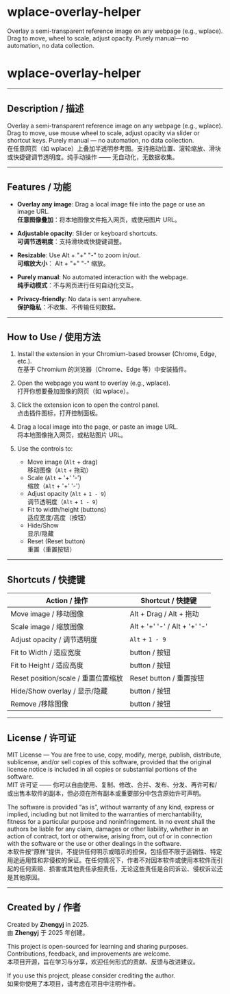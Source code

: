 # wplace-overlay-helper
Overlay a semi-transparent reference image on any webpage (e.g., wplace). Drag to move, wheel to scale, adjust opacity. Purely manual—no automation, no data collection.
# wplace-overlay-helper

---

## Description / 描述

Overlay a semi-transparent reference image on any webpage (e.g., wplace). Drag to move, use mouse wheel to scale, adjust opacity via slider or shortcut keys. Purely manual — no automation, no data collection.  
在任意网页（如 wplace）上叠加半透明参考图。支持拖动位置、滚轮缩放、滑块或快捷键调节透明度。纯手动操作 —— 无自动化，无数据收集。

---

## Features / 功能

- **Overlay any image**: Drag a local image file into the page or use an image URL.  
  **任意图像叠加**：将本地图像文件拖入网页，或使用图片 URL。  

- **Adjustable opacity**: Slider or keyboard shortcuts.  
  **可调节透明度**：支持滑块或快捷键调整。  

- **Resizable**: Use Alt + "+" "-" to zoom in/out.  
  **可缩放大小**： Alt +  "+"  "-" 缩放。  

- **Purely manual**: No automated interaction with the webpage.  
  **纯手动模式**：不与网页进行任何自动化交互。  

- **Privacy-friendly**: No data is sent anywhere.  
  **保护隐私**：不收集、不传输任何数据。  

---

## How to Use / 使用方法

1. Install the extension in your Chromium-based browser (Chrome, Edge, etc.).  
   在基于 Chromium 的浏览器（Chrome、Edge 等）中安装插件。  

2. Open the webpage you want to overlay (e.g., wplace).  
   打开你想要叠加图像的网页（如 wplace）。  

3. Click the extension icon to open the control panel.  
   点击插件图标，打开控制面板。  

4. Drag a local image into the page, or paste an image URL.  
   将本地图像拖入网页，或粘贴图片 URL。  

5. Use the controls to:  
   - Move image (`Alt` + drag)  
     移动图像（`Alt` + 拖动）  
   - Scale (`Alt` + '+' '-')  
     缩放（`Alt`  +  '+' '-'）  
   - Adjust opacity (`Alt` + `1 - 9`)  
     调节透明度（`Alt` + `1 - 9`）  
   - Fit to width/height (buttons)  
     适应宽度/高度（按钮）  
   - Hide/Show  
     显示/隐藏  
   - Reset (Reset button)  
     重置（重置按钮）  

---

## Shortcuts / 快捷键

| Action / 操作                  |          Shortcut / 快捷键          |
|--------------------------------|-------------------------------------|
| Move image / 移动图像           |      Alt + Drag / Alt + 拖动        |
| Scale image / 缩放图像          |  Alt + '+' '-'   /  Alt +  '+' '-'  |
| Adjust opacity / 调节透明度     |         `Alt` + `1 - 9`             |
| Fit to Width / 适应宽度         |           button /  按钮            |
| Fit to Height / 适应高度        |           button /  按钮            |
| Reset position/scale / 重置位置缩放 |   Reset button / 重置按钮        |
| Hide/Show overlay / 显示/隐藏   |           button /  按钮            |
| Remove /移除图像                |           button /  按钮            |

---

## License / 许可证

MIT License — You are free to use, copy, modify, merge, publish, distribute, sublicense, and/or sell copies of this software, provided that the original license notice is included in all copies or substantial portions of the software.  
MIT 许可证 —— 你可以自由使用、复制、修改、合并、发布、分发、再许可和/或出售本软件的副本，但必须在所有副本或重要部分中包含原始许可声明。

The software is provided “as is”, without warranty of any kind, express or implied, including but not limited to the warranties of merchantability, fitness for a particular purpose and noninfringement. In no event shall the authors be liable for any claim, damages or other liability, whether in an action of contract, tort or otherwise, arising from, out of or in connection with the software or the use or other dealings in the software.  
本软件按“原样”提供，不提供任何明示或暗示的担保，包括但不限于适销性、特定用途适用性和非侵权的保证。在任何情况下，作者不对因本软件或使用本软件而引起的任何索赔、损害或其他责任承担责任，无论这些责任是合同诉讼、侵权诉讼还是其他原因。

---

## Created by / 作者

Created by **Zhengyj** in 2025.  
由 **Zhengyj** 于 2025 年创建。

This project is open-sourced for learning and sharing purposes. Contributions, feedback, and improvements are welcome.  
本项目开源，旨在学习与分享，欢迎任何形式的贡献、反馈与改进建议。

If you use this project, please consider crediting the author.  
如果你使用了本项目，请考虑在项目中注明作者。
